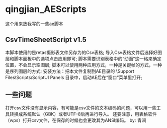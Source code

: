 # qingjian_AEScripts
这个用来放我写的一些ae脚本

## CsvTimeSheetScript v1.5
本脚本使用的是retas摄影表文件另存为的Csv表格;
导入Csv表格文件后选择好图层和脚本面板中的选项点击应用即可;
脚本需要识别表格中的“动画”这一格来确定位置，不会显示空图层;
脚本可以使用两种应用方式，一种是关键帧的方式，一种是序列图层的方式;
安装方法：把本文件复制到AE目录的 \Support Files\Scripts\ScriptUI Panels 目录中，启动AE后在“窗口”菜单里打开;

## 一些问题
打开csv文件没有显示内容，有可能是csv文件的文本编码的问题，可以用一些工具转换成系统默认（GBK）或者UTF-8后再进行导入。
还要注意，用表格软件（wps）打开csv文件，在保存的时候也会更改其为ANSI编码。
by: 青涧

